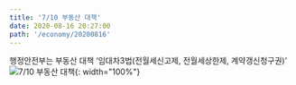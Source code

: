 ```yaml
---
title: '7/10 부동산 대책'
date: 2020-08-16 20:27:00
path: '/economy/20200816'
---
```


행정안전부는 
부동산 대책
‘임대차3법(전월세신고제, 전월세상한제, 계약갱신청구권)’
![7/10 부동산 대책](https://img2.yna.co.kr/etc/graphic/YH/2020/07/10/GYH2020071000080004400_P4.jpg){: width="100%"} 